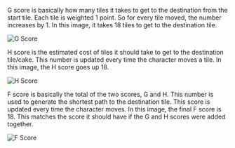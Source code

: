 G score is basically how many tiles it takes to get to the destination from
the start tile. Each tile is weighted 1 point. So for every tile moved, the number
increases by 1. In this image, it takes 18 tiles to get to the destination tile.


![G Score](g_score.png)


H score is the estimated cost of tiles it should take to get to the destination
tile/cake. This number is updated every time the character moves a tile. In this
image, the H score goes up 18.

![H Score](h_score.png)

F score is basically the total of the two scores, G and H. This number is used
to generate the shortest path to the destination tile. This score is updated
every time the character moves. In this image, the final F score is 18. This
matches the score it should have if the G and H scores were added together.

![F Score](f_score.png)

